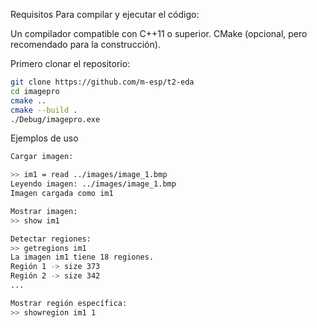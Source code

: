 Requisitos
Para compilar y ejecutar el código:

Un compilador compatible con C++11 o superior.
CMake (opcional, pero recomendado para la construcción).

Primero clonar el repositorio: 
```bash
git clone https://github.com/m-esp/t2-eda
cd imagepro
cmake ..
cmake --build .
./Debug/imagepro.exe
```


Ejemplos de uso
```bash
Cargar imagen: 

>> im1 = read ../images/image_1.bmp
Leyendo imagen: ../images/image_1.bmp
Imagen cargada como im1

Mostrar imagen:
>> show im1

Detectar regiones:
>> getregions im1
La imagen im1 tiene 18 regiones.
Región 1 -> size 373
Región 2 -> size 342
...

Mostrar región específica:
>> showregion im1 1
```
